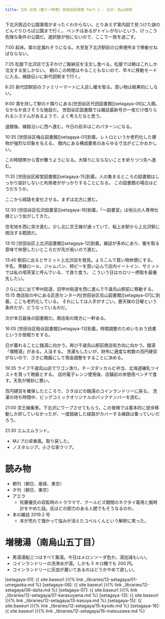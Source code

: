 ```yaml
---
title: 226 日目（曇り一時雪）世田谷区探索 Part 2 - 北沢・烏山地域
---
```


下北沢周辺の公園事情がまったくわからない。とりあえず案内図で見つけた謎のどんぐりひろば公園まで行く。
ベンチはあるがトイレがないという、けっこう危険な条件の公園だ。選択肢が他にないので、ここで一夜を過ごす。

7:00 起床。案の定漏れそうになる。大至急下北沢駅前の公衆便所まで移動せねばならない。

7:25 松屋下北沢店で玉子かけご飯納豆を注文し食べる。松屋では朝はこれしか注文する気しかない。
朝のこの時間はやることもないので、早々に移動モードに入る。線路伝いに新代田駅まで行く。

8:20 新代田駅前のファミリーマートに入店し暖を取る。買い物は結果的にしない。

9:00 満を持して駅のド隣りにある[世田谷区代田図書館][setagaya-06]に入館。なかなか良さそうな施設だ。
世田谷区図書館では雑誌最新号が一夜だけ借りられるシステムがあるようで、よく考えたなと思う。

退館後、線路沿いに西へ進む。今日の前半はこのパターンになる。

10:35 [世田谷区梅丘図書館][setagaya-01]到着。レトロというか老朽化した建物が強烈な印象を与える。
館内にある構成要素のあらゆる寸法がどこかおかしい。

この時間帯から雪が舞うようになる。大降りにならないことを祈りつつ先へ進む。

11:35 [世田谷区経堂図書館][setagaya-15]到着。人の集まるところの図書館はしっかり設計しないと利用者ががっかりすることになる。
この図書館の場合はどうだろうか。

ここから経路を変化させる。まずは北方に進む。

12:30 [世田谷区松沢図書室][setagaya-16]到着。「～図書室」は地元の人専用仕様という気がしてきた。

住宅地を西に突き進む。少し北に京王線が通っていて、桜上水駅から上北沢駅に相当する範囲だ。

13:10 [世田谷区上北沢図書館][setagaya-12]到着。雑誌が多めにあり、暖を取る意味で休憩したいところだが先が長いので進む。

13:40 駅前に出るとサミット上北沢店を発見。よろこんで買い物休憩にする。
牛乳、黒糖ロール、ジャムパン、柿ピーを買い込んで店内イートイン、サミットでは私の喫茶室と呼んでいる、で貪り食う。
こういう日はカロリー摂取を最優先したい。

さらに北に出て甲州街道、旧甲州街道を西に進んで千歳烏山駅前に移動する。
15:15 商店街の中にある区民センター内[世田谷区烏山図書館][setagaya-07]に到着。ここも老朽化している。
それにしては人手がすごい。悪天候の日曜という条件だが、どうなっているのだ。

次が本日最後の図書館だ。商店街の南方に一軒ある。

16:05 [世田谷区粕谷図書館][setagaya-13]到着。時間調整のためいちおう読書というか居眠りをする。

日が暮れることに銭湯に向かう。再び千歳烏山駅前商店街方向に向かう。銭湯「増穂湯」がある。入浴する。
洗濯もしたいが、財布に適度な枚数の百円硬貨がないので、さきに晩飯にして現金調整をすることに決める。

19:35 ライフ千歳烏山店でワゴン漁り。チーズダッカルビ弁当、北海道練乳ツイストを買って晩飯とする。
店内電子レンジ使用後、店舗前の休憩用ベンチで食す。天気が微妙に悪い。

百円硬貨を確保したところで、さきほどの銭湯のコインランドリーに戻る。
洗濯の待ち時間中、ビッグコミックオリジナルのバックナンバーを読む。

21:00 京王線乗車。下北沢にワープさせてもらう。この冒険では基本的に徒歩移動しか許していなかったが、一度踏破した経路がカバーする線路は乗っていいだろう。

21:30 エムエムランド。
* MJ プロ卓東風。取り戻した。
* ノスタルジア。小さな家クリア。

# 読み物

* 朝刊（朝日、産経、東京）
* 夕刊（朝日、東京）
* アエラ
  * 佐藤優氏の収監時のトラウマで、クールビズ期間のネクタイ着用と腕時計をやめた話。氏ほどの胆力のある人間でもそうなるのか。
* 本の雑誌 2019.2 号
  * 本が売れて儲かって悩みが消えたコペルくんという解釈に笑った。

# 増穂湯（南烏山五丁目）

* 男湯湯船三つはすべて薬湯。今日はメロンソーダ色か。湯加減もいい。
* コインランドリーの洗浄水が湯。しかも 5 キロ機でも 200 円。
* コインランドリーに灰皿が置いてあるのはどうかやめて欲しい。

[setagaya-01]: {{ site.baseurl }}{% link _libraries/12-setagaya/01-umegaoka.md %}
[setagaya-06]: {{ site.baseurl }}{% link _libraries/12-setagaya/06-daita.md %}
[setagaya-07]: {{ site.baseurl }}{% link _libraries/12-setagaya/07-karasuyama.md %}
[setagaya-13]: {{ site.baseurl }}{% link _libraries/12-setagaya/13-kasuya.md %}
[setagaya-15]: {{ site.baseurl }}{% link _libraries/12-setagaya/15-kyodo.md %}
[setagaya-16]: {{ site.baseurl }}{% link _libraries/12-setagaya/16-matsuzawa.md %}
